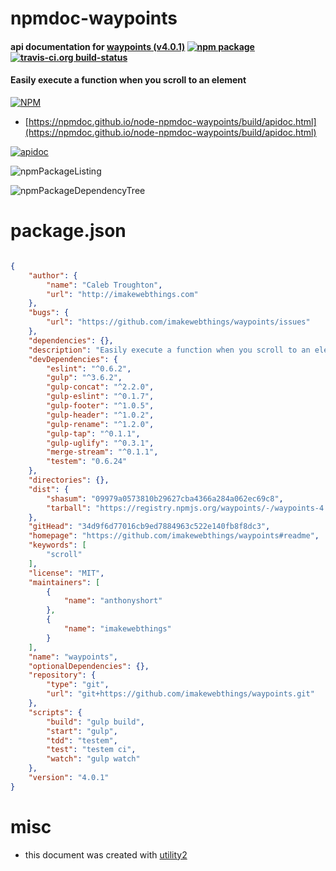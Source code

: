 # npmdoc-waypoints

#### api documentation for  [waypoints (v4.0.1)](https://github.com/imakewebthings/waypoints#readme)  [![npm package](https://img.shields.io/npm/v/npmdoc-waypoints.svg?style=flat-square)](https://www.npmjs.org/package/npmdoc-waypoints) [![travis-ci.org build-status](https://api.travis-ci.org/npmdoc/node-npmdoc-waypoints.svg)](https://travis-ci.org/npmdoc/node-npmdoc-waypoints)

#### Easily execute a function when you scroll to an element

[![NPM](https://nodei.co/npm/waypoints.png?downloads=true&downloadRank=true&stars=true)](https://www.npmjs.com/package/waypoints)

- [https://npmdoc.github.io/node-npmdoc-waypoints/build/apidoc.html](https://npmdoc.github.io/node-npmdoc-waypoints/build/apidoc.html)

[![apidoc](https://npmdoc.github.io/node-npmdoc-waypoints/build/screenCapture.buildCi.browser.%252Ftmp%252Fbuild%252Fapidoc.html.png)](https://npmdoc.github.io/node-npmdoc-waypoints/build/apidoc.html)

![npmPackageListing](https://npmdoc.github.io/node-npmdoc-waypoints/build/screenCapture.npmPackageListing.svg)

![npmPackageDependencyTree](https://npmdoc.github.io/node-npmdoc-waypoints/build/screenCapture.npmPackageDependencyTree.svg)



# package.json

```json

{
    "author": {
        "name": "Caleb Troughton",
        "url": "http://imakewebthings.com"
    },
    "bugs": {
        "url": "https://github.com/imakewebthings/waypoints/issues"
    },
    "dependencies": {},
    "description": "Easily execute a function when you scroll to an element",
    "devDependencies": {
        "eslint": "^0.6.2",
        "gulp": "^3.6.2",
        "gulp-concat": "^2.2.0",
        "gulp-eslint": "^0.1.7",
        "gulp-footer": "^1.0.5",
        "gulp-header": "^1.0.2",
        "gulp-rename": "^1.2.0",
        "gulp-tap": "^0.1.1",
        "gulp-uglify": "^0.3.1",
        "merge-stream": "^0.1.1",
        "testem": "0.6.24"
    },
    "directories": {},
    "dist": {
        "shasum": "09979a0573810b29627cba4366a284a062ec69c8",
        "tarball": "https://registry.npmjs.org/waypoints/-/waypoints-4.0.1.tgz"
    },
    "gitHead": "34d9f6d77016cb9ed7884963c522e140fb8f8dc3",
    "homepage": "https://github.com/imakewebthings/waypoints#readme",
    "keywords": [
        "scroll"
    ],
    "license": "MIT",
    "maintainers": [
        {
            "name": "anthonyshort"
        },
        {
            "name": "imakewebthings"
        }
    ],
    "name": "waypoints",
    "optionalDependencies": {},
    "repository": {
        "type": "git",
        "url": "git+https://github.com/imakewebthings/waypoints.git"
    },
    "scripts": {
        "build": "gulp build",
        "start": "gulp",
        "tdd": "testem",
        "test": "testem ci",
        "watch": "gulp watch"
    },
    "version": "4.0.1"
}
```



# misc
- this document was created with [utility2](https://github.com/kaizhu256/node-utility2)
